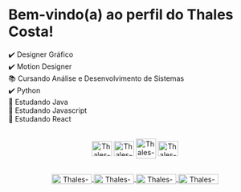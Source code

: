 <h1>Bem-vindo(a) ao perfil do Thales Costa!</h1>

✔️ Designer Gráfico<br>
✔️ Motion Designer<br>
📚 Cursando Análise e Desenvolvimento de Sistemas<br>
✔️ Python<br>
🌱 Estudando Java<br>
🌱 Estudando Javascript<br>
🌱 Estudando React<br>


<div style="display: inline_block" align="center"><br>
<img align="center" height="30" width="40" alt="Thales-Photoshop" src="https://cdn.jsdelivr.net/gh/devicons/devicon/icons/photoshop/photoshop-plain.svg" />          
<img align="center" height="30" width="40" alt="Thales-AfterEffects" src="https://cdn.jsdelivr.net/gh/devicons/devicon/icons/aftereffects/aftereffects-plain.svg" />
<img align="center" height="40" width="40" alt="Thales-Python" src="https://cdn.jsdelivr.net/gh/devicons/devicon/icons/python/python-original.svg" />
<img align="center" height="30" width="40" alt="Thales-Javascript" src="https://cdn.jsdelivr.net/gh/devicons/devicon/icons/javascript/javascript-original.svg" />
</div>

<div style="display: inline_block" align="center"><br>

  <a href="https://www.instagram.com/thales.costa03"> <img align="center" height="20" width="80" alt="Thales-Instagram" src="https://img.shields.io/badge/Instagram-E4405F?style=for-the-badge&logo=instagram&logoColor=white">
  </a>
<a href="#" target="_blank"><img align="center" height="20" width="80" alt="Thales-Linkedin" src="https://img.shields.io/badge/LinkedIn-0077B5?style=for-the-badge&logo=linkedin&logoColor=white">
  </a> 
<a href="mailto:ttcosta03@gmail.com" target="_blank"><img align="center" height="20" width="80" alt="Thales-Gmail" src="https://img.shields.io/badge/Gmail-D14836?style=for-the-badge&logo=gmail&logoColor=white">
  </a>
  <a href="#" target="_blank"><img align="center" height="20" width="80" alt="Thales-Behance" src="https://img.shields.io/badge/-Behance-blue?style=for-the-badge&logo=behance&logoColor=white">
  </a>
  
</div>
